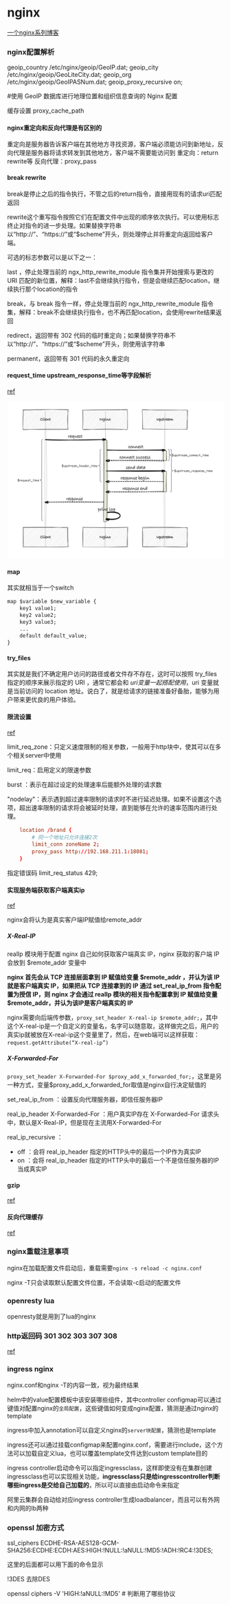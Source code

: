 # nginx

[一个nginx系列博客](https://blog.csdn.net/zhangyue0503/article/details/131346099?spm=1001.2014.3001.5502)

### nginx配置解析

geoip_country /etc/nginx/geoip/GeoIP.dat;
geoip_city /etc/nginx/geoip/GeoLiteCity.dat;
geoip_org /etc/nginx/geoip/GeoIPASNum.dat;
geoip_proxy_recursive on;

#使用 GeoIP 数据库进行地理位置和组织信息查询的 Nginx 配置


缓存设置 proxy_cache_path

#### nginx重定向和反向代理是有区别的

重定向是服务器告诉客户端在其他地方寻找资源，客户端必须能访问到新地址，反向代理是服务器将请求转发到其他地方，客户端不需要能访问到
重定向：return rewrite等
反向代理：proxy_pass

#### break rewrite 

break是停止之后的指令执行，不管之后的return指令，直接用现有的请求uri匹配返回

rewrite这个重写指令按照它们在配置文件中出现的顺序依次执行。可以使用标志终止对指令的进一步处理。如果替换字符串以“http://”、“https://”或“$scheme”开头，则处理停止并将重定向返回给客户端。

可选的标志参数可以是以下之一：

last ，停止处理当前的 ngx_http_rewrite_module 指令集并开始搜索与更改的 URI 匹配的新位置，解释：last不会继续执行指令，但是会继续匹配location，继续执行那个location的指令

break，与 break 指令一样，停止处理当前的 ngx_http_rewrite_module 指令集，解释：break不会继续执行指令，也不再匹配location，会使用rewrite结果返回

redirect，返回带有 302 代码的临时重定向；如果替换字符串不以“http://”、“https://”或“$scheme”开头，则使用该字符串

permanent，返回带有 301 代码的永久重定向


#### request_time upstream_response_time等字段解析

[ref](https://blog.csdn.net/zzhongcy/article/details/105819628)

![](../reference/pic/nginxrequesttime.png)

#### map

其实就相当于一个switch
```
map $variable $new_variable {
    key1 value1;
    key2 value2;
    key3 value3;
    ...
    default default_value;
}
```

#### try_files

其实就是我们不确定用户访问的路径或者文件存不存在，这时可以按照 try_files 指定的顺序来展示指定的 URI ，通常它都会和 $uri 变量一起搭配使用，$uri 变量就是当前访问的 location 地址。说白了，就是给请求的链接准备好备胎，能够为用户带来更优良的用户体验。

#### 限流设置

[ref](https://blog.csdn.net/goGoing_/article/details/130634946)

limit_req_zone：只定义速度限制的相关参数，一般用于http块中，使其可以在多个相关server中使用

limit_req：启用定义的限速参数

burst ：表示在超过设定的处理速率后能额外处理的请求数

"nodelay"：表示遇到超过速率限制的请求时不进行延迟处理。如果不设置这个选项，超出速率限制的请求将会被延时处理，直到能够在允许的速率范围内进行处理。

```conf
    location /brand {
        # 同一个地址只允许连接2次
        limit_conn zoneName 2;
        proxy_pass http://192.168.211.1:18081;
    }
```    
指定错误码
limit_req_status 429;

#### 实现服务端获取客户端真实ip

[ref](https://zhuanlan.zhihu.com/p/391215425)

nginx会将认为是真实客户端IP赋值给remote_addr

##### X-Real-IP

realIp 模块用于配置 nginx 自己如何获取客户端真实 IP，nginx 获取的客户端 IP 会放到 $remote_addr 变量中

**nginx 首先会从 TCP 连接层面拿到 IP 赋值给变量 $remote_addr ，并认为该 IP 就是客户端真实 IP，如果把从 TCP 连接拿到的 IP 通过 set_real_ip_from 指令配置为授信 IP，则 nginx 才会通过 realIp 模块的相关指令配置拿到 IP 赋值给变量 $remote_addr，并认为该IP是客户端真实的 IP**

nginx需要向后端传参数，`proxy_set_header X-real-ip $remote_addr;`，其中这个X-real-ip是一个自定义的变量名，名字可以随意取，这样做完之后，用户的真实ip就被放在X-real-ip这个变量里了，然后，在web端可以这样获取：`request.getAttribute(“X-real-ip”)`

##### X-Forwarded-For

`proxy_set_header X-Forwarded-For $proxy_add_x_forwarded_for;`，这里是另一种方式，变量$proxy_add_x_forwarded_for取值是nginx自行决定赋值的

set_real_ip_from ：设置反向代理服务器，即信任服务器IP

real_ip_header X-Forwarded-For ：用户真实IP存在 X-Forwarded-For 请求头中，默认是X-Real-IP，但是现在主流用X-Forwarded-For

real_ip_recursive ：
- off ：会将 real_ip_header 指定的HTTP头中的最后一个IP作为真实IP
- on ：会将 real_ip_header 指定的HTTP头中的最后一个不是信任服务器的IP当成真实IP

#### gzip

[ref](https://blog.csdn.net/zhangyue0503/article/details/132750308)

#### 反向代理缓存

[ref](https://blog.csdn.net/shark_chili3007/article/details/104009742)

### nginx重载注意事项

nginx在加载配置文件启动后，重载需要`nginx -s reload -c nginx.conf`

nginx -T只会读取默认配置文件位置，不会读取-c启动的配置文件

### openresty lua

openresty就是用到了lua的nginx

### http返回码 301 302 303 307 308

[ref](https://blog.csdn.net/Arlingtonroad/article/details/103334757)

### ingress nginx

nginx.conf和nginx -T的内容一致，视为最终结果

helm中的value配置模板中该安装哪些组件，其中controller configmap可以通过键值对配置nginx的`全局配置`，这些键值如何变成nginx配置，猜测是通过nginx的template

ingress中加入annotation可以自定义nginx的`server块配置`，猜测也是template

ingress还可以通过挂载configmap来配置nginx.conf，需要进行include，这个方法可以加载自定义lua，也可以覆盖template文件达到custom template目的

ingress controller启动命令可以指定ingressclass，这样即使没有在集群创建ingressclass也可以实现相关功能，**ingressclass只是给ingresscontroller判断哪些ingress是交给自己加载的**，所以可以直接由启动命令来指定

阿里云集群会自动给对应ingress controller生成loadbalancer，而且可以有外网和内网的lb两种

### openssl 加密方式

ssl_ciphers ECDHE-RSA-AES128-GCM-SHA256:ECDHE:ECDH:AES:HIGH:!NULL:!aNULL:!MD5:!ADH:!RC4:!3DES;

这里的后面都可以用下面的命令显示

!3DES 去除DES

openssl ciphers -V 'HIGH:!aNULL:!MD5' # 判断用了哪些协议